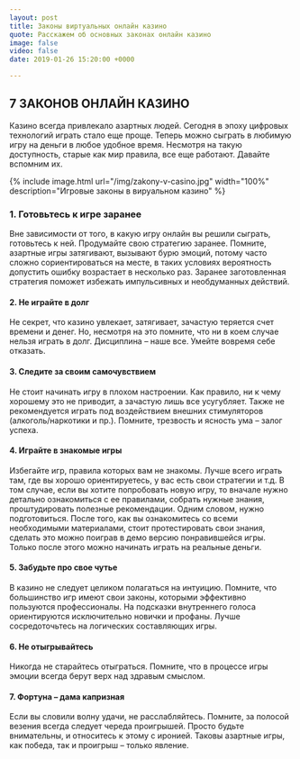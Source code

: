 ```yaml
---
layout: post
title: Законы виртуальных онлайн казино
quote: Расскажем об основных законах онлайн казино
image: false
video: false
date: 2019-01-26 15:20:00 +0000

---
```

## 7 ЗАКОНОВ ОНЛАЙН КАЗИНО

Казино всегда привлекало азартных людей. Сегодня в эпоху цифровых технологий играть стало еще проще. Теперь можно сыграть в любимую игру на деньги в любое удобное время. Несмотря на такую доступность, старые как мир правила, все еще работают. Давайте вспомним их. 


{% include image.html url="/img/zakony-v-casino.jpg" width="100%" description="Игровые законы в вируальном казино" %}


### 1. Готовьтесь к игре заранее 

Вне зависимости от того, в какую игру онлайн вы решили сыграть, готовьтесь к ней. Продумайте свою стратегию заранее. Помните, азартные игры затягивают, вызывают бурю эмоций, потому часто сложно сориентироваться на месте, в таких условиях вероятность допустить ошибку возрастает в несколько раз. Заранее заготовленная стратегия поможет избежать импульсивных и необдуманных действий.  

#### 2. Не играйте в долг

Не секрет, что казино увлекает, затягивает, зачастую теряется счет времени и денег. Но, несмотря на это помните, что ни в коем случае нельзя играть в долг. Дисциплина – наше все. Умейте вовремя себе отказать. 

#### 3. Следите за своим самочувствием

Не стоит начинать игру в плохом настроении. Как правило, ни к чему хорошему это не приводит, а зачастую лишь все усугубляет. Также не рекомендуется играть под воздействием внешних стимуляторов (алкоголь/наркотики и пр.). Помните, трезвость и ясность ума – залог успеха.

#### 4. Играйте в знакомые игры

Избегайте игр, правила которых вам не знакомы. Лучше всего играть там, где вы хорошо ориентируетесь, у вас есть свои стратегии и т.д. В том случае, если вы хотите попробовать новую игру, то вначале нужно детально ознакомиться с ее правилами, собрать нужные знания, проштудировать полезные рекомендации. Одним словом, нужно подготовиться. После того, как вы ознакомитесь со всеми необходимыми материалами, стоит протестировать свои знания, сделать это можно поиграв в демо версию понравившейся игры. Только после этого можно начинать играть на реальные деньги. 

#### 5. Забудьте про свое чутье 

В казино не следует целиком полагаться на интуицию. Помните, что большинство игр имеют свои законы, которыми эффективно пользуются профессионалы. На подсказки внутреннего голоса ориентируются исключительно новички и профаны. Лучше сосредоточьтесь на логических составляющих игры.

#### 6. Не отыгрывайтесь 

Никогда не старайтесь отыграться. Помните, что в процессе игры эмоции всегда берут верх над здравым смыслом. 

#### 7. Фортуна – дама капризная

Если вы словили волну удачи, не расслабляйтесь. Помните, за полосой везения всегда следует череда проигрышей. Просто будьте внимательны, и относитесь к этому с иронией. Таковы азартные игры, как победа, так и проигрыш – только явление.